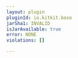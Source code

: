```yaml
---
layout: plugin
pluginId: io.kitkit.base
jarSha1: INVALID
isJarAvailable: true
error: NONE
violations: []

---
```

